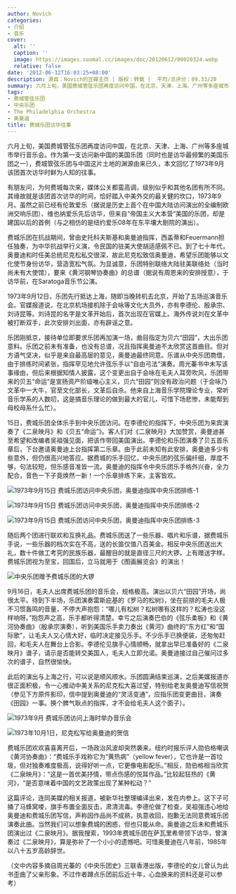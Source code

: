 ```yaml
---
author: Novich
categories:
- 介绍
- 音乐
cover:
  alt: ''
  caption: ''
  image: https://images.soomal.cc/images/doc/20120612/00020324.webp
  relative: false
date: '2012-06-12T16:03:25+08:00'
description: 源自：Novich的豆瓣主页 | 版权：转载 |  平均/总评分：09.33/28
summary: 六月上旬，美国费城管弦乐团再度访问中国，在北京、天津、上海、广州等多座城市举行音乐会。作为第一支访问新中国的美国乐团（同时也是访华最频繁的美国乐团之一），费城管弦乐团与中国这片土地的渊源由来已久，本文回忆了1973年9月该团首次访华时一些鲜为人知的往事……
tags:
- 费城管弦乐团
- 中央乐团
- The Philadelphia Orchestra
- 奥曼迪
title: 费城乐团访华往事
---
```


六月上旬，美国费城管弦乐团再度访问中国，在北京、天津、上海、广州等多座城市举行音乐会。作为第一支访问新中国的美国乐团（同时也是访华最频繁的美国乐团之一），费城管弦乐团与中国这片土地的渊源由来已久，本文回忆了1973年9月该团首次访华时鲜为人知的往事。



有朋友问，为何费城每次来，媒体公关都蛮高调，级别似乎和其他名团有所不同。其缘故就是该团首次访华的时间，恰好踏入中美外交的最关健的坎口，1973年9月。虽然之前已经有伦敦爱乐（据说是历史上首个在中国大陆访问演出的全编制欧洲交响乐团）、维也纳爱乐先后访华，但来自“帝国主义大本营”美国的乐团，却是建国以后的首例（与之相仿的是纽约爱乐08年在东平壤大剧院的演出）。

费城乐团在抗战期间，曾由史托科夫斯基和奥曼迪指挥，西盖蒂和Feuermann担任独奏，为中华抗战举行义演，令民国的驻美大使胡适感佩不已。到了七十年代，奥曼迪和时任美总统尼克松私交很深，故此尼克松致信奥曼迪，希望乐团能够以文化使节身份访华，营造宽松气氛。为显诚意，乐团特别联络大陆驻美联络处（当时尚未有大使馆），要来《黄河钢琴协奏曲》的总谱（据说有周恩来的安排授意），于访华前，在Saratoga音乐节公演。

1973年9月12日，乐团先行抵达上海，随即当晚转机去北京，开始了五场巡演音乐会。官媒报道说，在北京机场接机除于会咏等文化大员外，亦有李德伦、殷承宗、刘诗昆等。刘诗昆的名字是文革开始后，首次出现在官媒上。海外传说刘在文革中被打断双手，此次安排刘出面，亦有辟谣之意。

乐团刚抵京，接待单位即要求乐团再加演一场，曲目指定为贝六“田园”，大出乐团意料。乐团之前未有准备，也没有总谱，况且指挥奥曼迪不太欣赏这首曲目。但对方语气坚决，似乎是来自最高层的意见，奥曼迪最终同意。乐谱从中央乐团商借，由于排练时间紧张，指挥罕见地允许弦乐手以“自由弓法”演奏。周光蓁书中未写该事缘由，但后来根据知情人披露，这个变更出自于会咏在毛夫人耳旁吹风，乐团带来的贝五“命运”是宣扬资产阶级唯心主义，贝六“田园”则没有政治问题（于会咏乃文革中一大牛，官至文化部长，文革后自杀。他来自上海音乐学院理论专业，常听音乐学系的人数叨，这是搞音乐理论的做到最大的官儿，可惜下场悲惨，未能帮到母校母系什么忙）。

15日，费城乐团全体乐手到中央乐团访问。在李德伦的指挥下，中央乐团为来宾演奏了《二泉映月》和《贝五“命运”》。客人们对《二泉映月》大加赞赏，奥曼迪甚至希望和改编者吴祖强见面，把该作带回美国演出。李德伦和乐团演奏了贝五首乐章后，下台邀请奥曼迪上台指挥第二乐章。由于此前未知有此安排，奥曼迪多少有些意外，但仍很高兴地答应。据费城的乐手回忆，中央乐团的弦乐偏纤细，厚度不够，句法较短，但乐感音准皆一流。奥曼迪的指挥令中央乐团乐手格外兴奋，全力配合，音色一下子竟焕然一新！一个乐章排练下来，主客皆欢。

![1973年9月15日 费城乐团访问中央乐团，奥曼迪指挥中央乐团排练-1](https://images.soomal.cc/images/doc/20120612/00020324.webp)




![1973年9月15日 费城乐团访问中央乐团，奥曼迪指挥中央乐团排练-2](https://images.soomal.cc/images/doc/20120612/00020325.webp)




![1973年9月15日 费城乐团访问中央乐团，奥曼迪指挥中央乐团排练-3](https://images.soomal.cc/images/doc/20120612/00020328.webp)





随后两个团进行联欢和互换礼品。费城乐团送了一些乐器、唱片和乐谱，据费城乐手说，一些乐器的档次实在不高，送的长笛仅值八百美金。相反中央乐团送出大礼，数十件做工考究的民族乐器，最醒目的就是直径三尺的大锣，上有赠送字样。费城乐团视为至宝，回国后，立马就用于《图画展览会》的演出！

![中央乐团赠予费城乐团的大锣](https://images.soomal.cc/images/doc/20120612/00020326.webp)





9月16日，毛夫人出席费城乐团的音乐会，规格极高。演出以贝六“田园”开场，尚很太平。待到下半场，乐团演奏雷斯庇基的《罗马的松树》，坐在前排的毛夫人极不习惯轰鸣的音量，不停大声抱怨：“哪儿有松树？松树哪有这样的？松涛也没这样响呀。”抱怨声之高，乐手都听得清楚。幸亏之后演奏巴伯的《弦乐柔板》和《黄河协奏曲》（殷承宗演奏），听到美国乐手卖力奏出《黄河》曲终的“东方红”和“国际歌”，让毛夫人又心情大好，临时决定接见乐手。不少乐手已换便装，还匆匆赶回，和毛夫人在舞台上合影。李德伦见旗手心情顺畅，就拿出早已准备好的《二泉映月》谱子，请示是否能转交美国人，毛夫人立即允诺。奥曼迪接过自己催问过多次的谱子，自然很愉快。

此后的演出与上海之行，可以说是顺风顺水。乐团圆满结束巡演，之后美媒报道亦很正面积极，令一心推动中美关系的尼克松大喜过望，特别给老友奥曼迪写信祝贺（参见下方原件影印，信中提到奥曼迪的“灵活变通”，应指乐团变更曲目，演奏《田园》一事。换个脾气耿点的指挥，才不会给毛夫人这个面子）。

![1973年9月 费城乐团访问上海时举办音乐会](https://images.soomal.cc/images/doc/20120612/00020327.webp)




![1973年10月1日，尼克松写给奥曼迪的贺信](https://images.soomal.cc/images/doc/20120612/00020329.webp)





费城乐团欢欢喜喜离开后，一场政治风波却突然袭来。纽约时报乐评人勋伯格嘲讽《黄河协奏曲》：“费城乐手戏称它为“黄热病”（yellow fever），它也许是一首垃圾，但对独奏难度极高，说得好听一点，它更像电影配乐。”相反，勋伯格相当欣赏《二泉映月》：“这是一首优美抒情，带点伤感的悦耳作品。”比较起狂热的《黄河》，“是否意味着中国的文艺政策出现了某种松动？”

这篇评论，连同美媒的相关报道，被新华社整理编译出来，发在内参上。这下子可捅了马蜂窝喽，旗手布置全面反击，肃清流毒。李德伦做了检查，吴祖强违心地给奥曼迪和费城乐团写信，声称因作品尚不成熟，执意收回，抱歉无法同意费城乐团演奏此曲。当然我们可以想象费城的困惑，但也只能从命。奥曼迪之后未和费城乐团演出过《二泉映月》。据我搜索，1993年费城乐团在萨瓦里希带领下访华，曾演奏过《二泉映月》，算是弥补了一个小小的遗憾吧。可惜奥曼迪在八年前，1985年以八十五岁高龄辞世。

（文中内容多摘自周光蓁的《中央乐团史》三联香港出版，李德伦的女儿曾认为此书歪曲了父亲形象。不过作者蹲点乐团前后近十年，心血换来的资料还是可以参考）
